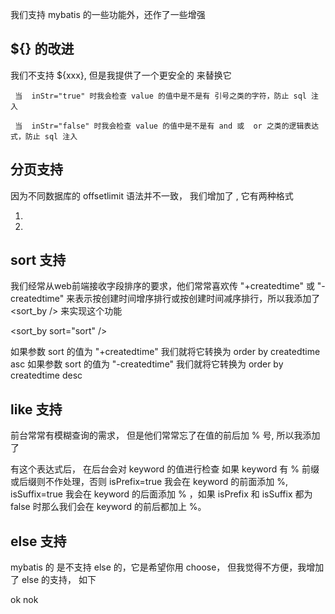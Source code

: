 我们支持 mybatis 的一些功能外，还作了一些增强

## ${} 的改进

我们不支持 ${xxx}, 但是我提供了一个更安全的 <print fmt="%s" value="b" inStr="true" /> 来替换它

     当  inStr="true" 时我会检查 value 的值中是不是有 引号之类的字符，防止 sql 注入
     
     当  inStr="false" 时我会检查 value 的值中是不是有 and 或  or 之类的逻辑表达式，防止 sql 注入


## 分页支持

   因为不同数据库的 offsetlimit 语法并不一致， 我们增加了 <pagination />, 它有两种格式

   1. <pagination page="page" size="size" />
   2. <pagination offset="offset" limit="limit" />

  
## sort 支持

   我们经常从web前端接收字段排序的要求，他们常常喜欢传 "+createdtime" 或 "-createdtime" 来表示按创建时间增序排行或按创建时间减序排行，所以我添加了 <sort_by /> 来实现这个功能

   <sort_by sort="sort" />

   如果参数 sort 的值为 "+createdtime" 我们就将它转换为 order by createdtime asc
   如果参数 sort 的值为 "-createdtime" 我们就将它转换为 order by createdtime desc


## like 支持

   前台常常有模糊查询的需求， 但是他们常常忘了在值的前后加 % 号, 所以我添加了 <like />

   <like value="keyword" isPrefix="true" isSuffix="true" />


   有这个表达式后， 在后台会对 keyword 的值进行检查
   如果 keyword 有 % 前缀或后缀则不作处理，否则 isPrefix=true 我会在 keyword 的前面添加 %, isSuffix=true 我会在 keyword 的后面添加 % ，如果 isPrefix 和 isSuffix 都为 false 时那么我们会在 keyword 的前后都加上 %。
 
## else 支持

   mybatis 的 <if> 是不支持 else 的，它是希望你用 choose， 但我觉得不方便，我增加了  else 的支持， 如下

   <if test="xxx"> ok <else /> nok </if>
